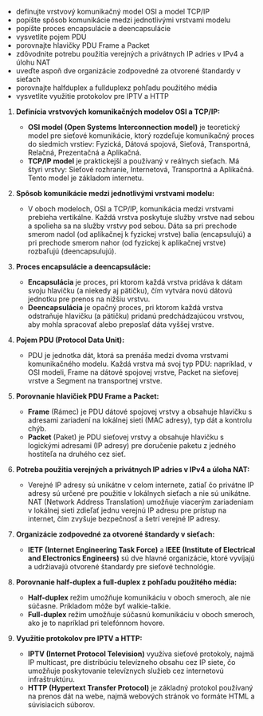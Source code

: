 	
- definujte vrstvový komunikačný model OSI a model TCP/IP
- popíšte spôsob komunikácie medzi jednotlivými vrstvami modelu
- popíšte proces encapsulácie a deencapsulácie
- vysvetlite pojem PDU
- porovnajte hlavičky PDU Frame a Packet
- zdôvodnite potrebu použitia verejných a privátnych IP adries v IPv4 a úlohu
NAT
- uveďte aspoň dve organizácie zodpovedné za otvorené štandardy v sieťach
- porovnajte halfduplex a fullduplexz pohľadu použitého média
- vysvetlite využitie protokolov pre IPTV a HTTP

1. **Definícia vrstvových komunikačných modelov OSI a TCP/IP:**
   - **OSI model (Open Systems Interconnection model)** je teoretický model pre sieťové komunikácie, ktorý rozdeľuje komunikačný proces do siedmich vrstiev: Fyzická, Dátová spojová, Sieťová, Transportná, Relačná, Prezentačná a Aplikačná.
   - **TCP/IP model** je praktickejší a používaný v reálnych sieťach. Má štyri vrstvy: Sieťové rozhranie, Internetová, Transportná a Aplikačná. Tento model je základom internetu.

2. **Spôsob komunikácie medzi jednotlivými vrstvami modelu:**
   - V oboch modeloch, OSI a TCP/IP, komunikácia medzi vrstvami prebieha vertikálne. Každá vrstva poskytuje služby vrstve nad sebou a spolieha sa na služby vrstvy pod sebou. Dáta sa pri prechode smerom nadol (od aplikačnej k fyzickej vrstve) balia (encapsulujú) a pri prechode smerom nahor (od fyzickej k aplikačnej vrstve) rozbaľujú (deencapsulujú).

3. **Proces encapsulácie a deencapsulácie:**
   - **Encapsulácia** je proces, pri ktorom každá vrstva pridáva k dátam svoju hlavičku (a niekedy aj pätičku), čím vytvára novú dátovú jednotku pre prenos na nižšiu vrstvu. 
   - **Deencapsulácia** je opačný proces, pri ktorom každá vrstva odstraňuje hlavičku (a pätičku) pridanú predchádzajúcou vrstvou, aby mohla spracovať alebo preposlať dáta vyššej vrstve.

4. **Pojem PDU (Protocol Data Unit):**
   - PDU je jednotka dát, ktorá sa prenáša medzi dvoma vrstvami komunikačného modelu. Každá vrstva má svoj typ PDU: napríklad, v OSI modeli, Frame na dátové spojovej vrstve, Packet na sieťovej vrstve a Segment na transportnej vrstve.

5. **Porovnanie hlavičiek PDU Frame a Packet:**
   - **Frame** (Rámec) je PDU dátové spojovej vrstvy a obsahuje hlavičku s adresami zariadení na lokálnej sieti (MAC adresy), typ dát a kontrolu chýb.
   - **Packet** (Paket) je PDU sieťovej vrstvy a obsahuje hlavičku s logickými adresami (IP adresy) pre doručenie paketu z jedného hostiteľa na druhého cez sieť.

6. **Potreba použitia verejných a privátnych IP adries v IPv4 a úloha NAT:**
   - Verejné IP adresy sú unikátne v celom internete, zatiaľ čo privátne IP adresy sú určené pre použitie v lokálnych sieťach a nie sú unikátne. NAT (Network Address Translation) umožňuje viacerým zariadeniam v lokálnej sieti zdieľať jednu verejnú IP adresu pre prístup na internet, čím zvyšuje bezpečnosť a šetrí verejné IP adresy.

7. **Organizácie zodpovedné za otvorené štandardy v sieťach:**
   - **IETF (Internet Engineering Task Force)** a **IEEE (Institute of Electrical and Electronics Engineers)** sú dve hlavné organizácie, ktoré vyvíjajú a udržiavajú otvorené štandardy pre sieťové technológie.

8. **Porovnanie half-duplex a full-duplex z pohľadu použitého média:**
   - **Half-duplex** režim umožňuje komunikáciu v oboch smeroch, ale nie súčasne. Príkladom môže byť walkie-talkie.
   - **Full-duplex** režim umožňuje súčasnú komunikáciu v oboch smeroch, ako je to napríklad pri telefónnom hovore.

9. **Využitie protokolov pre IPTV a HTTP:**
   - **IPTV (Internet Protocol Television)** využíva sieťové protokoly, najmä IP multicast, pre distribúciu televízneho obsahu cez IP siete, čo umožňuje poskytovanie televíznych služieb cez internetovú infraštruktúru.
   - **HTTP (Hypertext Transfer Protocol)** je základný protokol používaný na prenos dát na webe, najmä webových stránok vo formáte HTML a súvisiacich súborov.